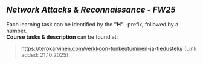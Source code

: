 ## *Network Attacks & Reconnaissance - FW25*     

Each learning task can be identified by the **"H"** -prefix, followed by a number.     
**Course tasks & description** can be found at:
> <https://terokarvinen.com/verkkoon-tunkeutuminen-ja-tiedustelu/> (Link added: 21.10.2025)  
